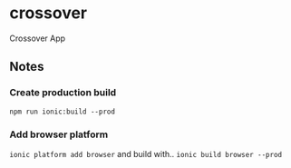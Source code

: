 # crossover
Crossover App


## Notes

### Create production build
`npm run ionic:build --prod`

### Add browser platform
`ionic platform add browser`
and build with..
`ionic build browser --prod`
